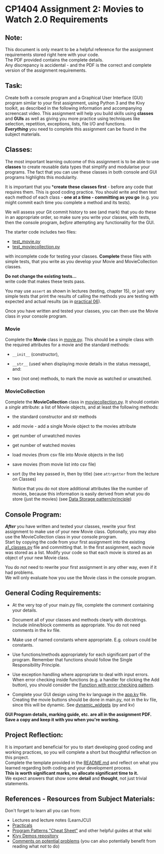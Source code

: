 # CP1404 Assignment 2: Movies to Watch 2.0 Requirements

## Note: 
This document is only meant to be a helpful reference for the assignment requirements stored right here with your code.  
The PDF provided contains the complete details.   
Any discrepancy is accidental - and the PDF is the correct and complete version of the assignment requirements.  


## Task:

Create both a console program and a Graphical User Interface (GUI)
program similar to your first assignment, using Python 3 and the Kivy
toolkit, as described in the following information and accompanying
screencast video. This assignment will help you build skills using
**classes** and **GUIs** as well as giving you more practice using
techniques like selection, repetition, exceptions, lists, file I/O and
functions.  
***Everything*** you need to
complete this assignment can be found in the subject materials.

## Classes:

The most important learning outcome of this assignment is to be able to
use **classes** to create reusable data types that simplify and
modularise your programs. The fact that you can use these classes in
both console and GUI programs highlights this modularity.

It is important that you ***create these classes first** - before any
code that requires them. This is good coding practice. You should
write and then test each method of each class - **one at a time -
committing as you go** (e.g. you might commit each time you complete a
method and its tests).

We will assess your Git commit history to see (and mark) that you do
these in an appropriate order, so make sure you write your classes, with
tests, then the console program, *before* attempting any functionality
for the GUI.

The starter code includes two files:  

- [test_movie.py](test_movie.py)
- [test_moviecollection.py](test_moviecollection.py)  

with incomplete code for testing your classes.
**Complete** these files with simple tests, that you write as you
develop your Movie and MovieCollection classes.

**Do not change the existing tests...**  
write code that makes these tests pass.

You may use `assert` as shown in lectures (testing, chapter 15), or just very
simple tests that print the results of calling the methods you are
testing with expected and actual results (as in [practical 06](https://github.com/CP1404/Practicals/tree/master/prac_06#testing)).

Once you have written and tested your classes, you can then use the
Movie class in your console program.

### Movie
Complete the **Movie** class in [movie.py](movie.py). This should be a simple
class with the required attributes for a movie and the standard
methods: 

- `__init__` (constructor),
 
- `__str__` (used when
displaying movie details in the status message), and:

-   two (not one) methods, to mark the movie as watched or
    unwatched.

### MovieCollection
Complete the **MovieCollection** class in [moviecollection.py](moviecollection.py). It
should contain a *single* attribute: a list of Movie objects, and at
least the following methods:

-   the standard constructor and str methods
-   add movie - add a single Movie object to the movies attribute
-   get number of unwatched movies
-   get number of watched movies
-   load movies (from csv file into Movie objects in the list)
-   save movies (from movie list into csv file)
-   sort (by the key passed in, then by title) 
    (see `attrgetter` from the lecture on Classes)

    Notice that you do not store additional attributes like the
    number of movies, because this information is easily derived
    from what you do store (just the movies) (see [Data Storage pattern/principle](https://github.com/CP1404/Starter/wiki/Programming-Patterns#data-storage))

## Console Program:

***After*** you have written and tested your classes, rewrite your first
assignment to make use of your new Movie class. Optionally, you may also
use the MovieCollection class in your console program.  
Start by copying
the code from your first assignment into the existing [a1_classes.py](a1_classes.py)
file and committing that. In the first assignment, each movie was stored
as a list. Modify your code so that each movie is stored as an object of
your new Movie class.

You do *not* need to rewrite your first assignment in any other way,
even if it had problems.  
We will only evaluate how you use the Movie class in the console
program.

## General Coding Requirements:

-   At the very top of your main.py file, complete the comment
    containing your details.
    
-   Document all of your classes and methods clearly with docstrings.
    Include inline/block comments as appropriate. You do not need
    comments in the kv file.

-   Make use of named constants where appropriate. E.g. colours could be
    constants.

-   Use functions/methods appropriately for each significant part of the
    program. Remember that functions should follow the Single
    Responsibility Principle.

-   Use exception handling where appropriate to deal with input errors.
    When error checking inside functions (e.g. a handler for clicking
    the Add button), you should consider the 
    [Function with error checking pattern](https://github.com/CP1404/Starter/wiki/Programming-Patterns#function-with-error-checking).

-   Complete your GUI design using the kv language in the [app.kv](app.kv) file.
    Creating the movie buttons should be done in main.py, not in the kv
    file, since this will be dynamic. See [dynamic_widgets](https://github.com/CP1404/KivyDemos/blob/master/dynamic_widgets.py) (py and kv)

**GUI Program details, marking guide, etc. are all in the assignment PDF.  
Save a copy and keep it with you when you're working.**

## Project Reflection: 

It is important and beneficial for you to start developing good coding
and working practices, so you will complete a short but thoughtful
reflection on this project.  
Complete the template provided in the [README.md](README.md)
and reflect on what you learned regarding both coding and your
development process.  
**This is worth significant marks, so allocate significant time to it.**\
We expect answers that show some **detail** and **thought**, not just
trivial statements.

## References - Resources from Subject Materials:

Don't forget to learn all you can from:  

- Lectures and lecture notes (LearnJCU)
- [Practicals](https://github.com/CP1404/Practicals)
- [Program Patterns "Cheat Sheet"](https://github.com/CP1404/Starter/wiki/Programming-Patterns) and other helpful guides at that wiki
- [Kivy Demos repository](https://github.com/CP1404/KivyDemos)
- [Comments on potential problems](https://github.com/CP1404/Starter/wiki/Assignment-Feedback,-Common-Problems) (you can also potentially benefit from reading what _not_ to do)

